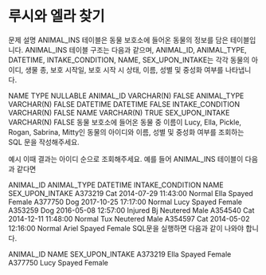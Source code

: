 # 루시와 엘라 찾기 

문제 설명
ANIMAL_INS 테이블은 동물 보호소에 들어온 동물의 정보를 담은 테이블입니다. ANIMAL_INS 테이블 구조는 다음과 같으며, ANIMAL_ID, ANIMAL_TYPE, DATETIME, INTAKE_CONDITION, NAME, SEX_UPON_INTAKE는 각각 동물의 아이디, 생물 종, 보호 시작일, 보호 시작 시 상태, 이름, 성별 및 중성화 여부를 나타냅니다.

NAME	TYPE	NULLABLE
ANIMAL_ID	VARCHAR(N)	FALSE
ANIMAL_TYPE	VARCHAR(N)	FALSE
DATETIME	DATETIME	FALSE
INTAKE_CONDITION	VARCHAR(N)	FALSE
NAME	VARCHAR(N)	TRUE
SEX_UPON_INTAKE	VARCHAR(N)	FALSE
동물 보호소에 들어온 동물 중 이름이 Lucy, Ella, Pickle, Rogan, Sabrina, Mitty인 동물의 아이디와 이름, 성별 및 중성화 여부를 조회하는 SQL 문을 작성해주세요.

예시
이때 결과는 아이디 순으로 조회해주세요. 예를 들어 ANIMAL_INS 테이블이 다음과 같다면

ANIMAL_ID	ANIMAL_TYPE	DATETIME	INTAKE_CONDITION	NAME	SEX_UPON_INTAKE
A373219	Cat	2014-07-29 11:43:00	Normal	Ella	Spayed Female
A377750	Dog	2017-10-25 17:17:00	Normal	Lucy	Spayed Female
A353259	Dog	2016-05-08 12:57:00	Injured	Bj	Neutered Male
A354540	Cat	2014-12-11 11:48:00	Normal	Tux	Neutered Male
A354597	Cat	2014-05-02 12:16:00	Normal	Ariel	Spayed Female
SQL문을 실행하면 다음과 같이 나와야 합니다.

ANIMAL_ID	NAME	SEX_UPON_INTAKE
A373219	Ella	Spayed Female
A377750	Lucy	Spayed Female
